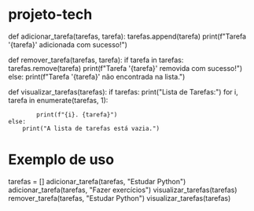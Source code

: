 # projeto-tech
def adicionar_tarefa(tarefas, tarefa):
    tarefas.append(tarefa)
    print(f"Tarefa '{tarefa}' adicionada com sucesso!")

def remover_tarefa(tarefas, tarefa):
    if tarefa in tarefas:
        tarefas.remove(tarefa)
        print(f"Tarefa '{tarefa}' removida com sucesso!")
    else:
        print(f"Tarefa '{tarefa}' não encontrada na lista.")

def visualizar_tarefas(tarefas):
    if tarefas:
        print("Lista de Tarefas:")
        for i, tarefa in enumerate(tarefas, 1):
    
            print(f"{i}. {tarefa}")
    else:
        print("A lista de tarefas está vazia.")

# Exemplo de uso
tarefas = []
adicionar_tarefa(tarefas, "Estudar Python")
adicionar_tarefa(tarefas, "Fazer exercícios")
visualizar_tarefas(tarefas)
remover_tarefa(tarefas, "Estudar Python")
visualizar_tarefas(tarefas)
